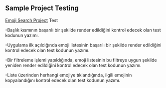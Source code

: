 Sample Project Testing
---
[Emoji Search Project](https://github.com/ahfarmer/emoji-search) Test 

-Başlık kısmının başarılı bir şekilde render edildiğini kontrol edecek olan test kodunun yazımı.

-Uygulama ilk açıldığında emoji listesinin başarılı bir şekilde render edildiğini kontrol edecek olan test kodunun yazımı.

-Bir filtreleme işlemi yapıldığında, emoji listesinin bu filtreye uygun şekilde yeniden render edildiğini kontrol edecek olan test kodunun yazımı.

-Liste üzerinden herhangi emojiye tıklandığında, ilgili emojinin kopyalandığını kontrol edecek olan test kodunun yazımı.
